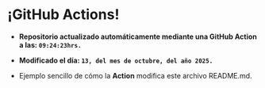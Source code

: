 # ¡GitHub Actions!
* **Repositorio actualizado automáticamente mediante una GitHub Action a las: `09:24:23hrs.`**
* **Modificado el día: `13, del mes de octubre, del año 2025.`**

* Ejemplo sencillo de cómo la **Action** modifica este archivo README.md.
